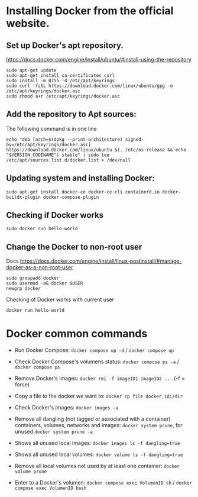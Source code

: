 # Installing Docker from the official website.
## Set up Docker's apt repository. 
https://docs.docker.com/engine/install/ubuntu/#install-using-the-repository

`sudo apt-get update`  
`sudo apt-get install ca-certificates curl`  
`sudo install -m 0755 -d /etc/apt/keyrings`  
`sudo curl -fsSL https://download.docker.com/linux/ubuntu/gpg -o /etc/apt/keyrings/docker.asc`  
`sudo chmod a+r /etc/apt/keyrings/docker.asc`  

## Add the repository to Apt sources:
The following command is in one line  
  
`echo "deb [arch=$(dpkg --print-architecture) signed-by=/etc/apt/keyrings/docker.asc] https://download.docker.com/linux/ubuntu $(. /etc/os-release && echo "$VERSION_CODENAME") stable" | sudo tee /etc/apt/sources.list.d/docker.list > /dev/null` 

## Updating system and installing Docker:    
`sudo apt-get install docker-ce docker-ce-cli containerd.io docker-buildx-plugin docker-compose-plugin`

## Checking if Docker works
`sudo docker run hello-world`
## Change the Docker to non-root user
Docs https://docs.docker.com/engine/install/linux-postinstall/#manage-docker-as-a-non-root-user 

`sudo groupadd docker`   
`sudo usermod -aG docker $USER`   
`newgrp docker`  
   
Checking of Docker works with current user  
   
`docker run hello-world`

# Docker common commands

- Run Docker Compose: `docker compose up -d` / `docker compose up`

- Check Docker Compose's volumens status: `docker compose ps -a` / `docker compose ps`

- Remove Docker's images: `docker rmi -f imageID1 imageID2 ...` (-f = force)

- Copy a file to the docker we want to: `docker cp file docker_id:/dir`

- Check Docker's images: `docker images -a`

- Remove all dangling (not tagged or associated with a container) containers, volumes, networks and images: `docker system prune`, for unused `docker system prune -a`

- Shows all unused local images: `docker images ls -f dangling=true`

- Shows all unused local volumes: `docker volume ls -f dangling=true`

- Remove all local volumes not used by at least one container: `docker volume prune`
  
- Enter to a Docker's volumen: `docker compose exec VolumenID sh` / `docker compose exec VolumenID bash`
